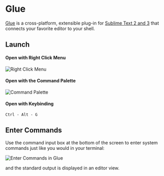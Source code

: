 Glue
====

[Glue](https://github.com/chrissimpkins/glue) is a cross-platform, extensible plug-in for [Sublime Text 2 and 3](http://www.sublimetext.com/) that connects your favorite editor to your shell.

## Launch

#### Open with Right Click Menu

![Right Click Menu](http://gluedocs.readthedocs.org/en/latest/_images/popup-open-glue.png "Open Glue with the Right Click Menu")

#### Open with the Command Palette

![Command Palette](http://gluedocs.readthedocs.org/en/latest/_images/command-palette-open.png "Open Glue with Command Palette")

#### Open with Keybinding

```
Ctrl - Alt - G
```

## Enter Commands

Use the command input box at the bottom of the screen to enter system commands just like you would in your terminal:

![Enter Commands in Glue](http://gluedocs.readthedocs.org/en/latest/_images/command-entry-example.png "Command Entry with Glue")

and the standard output is displayed in an editor view.
